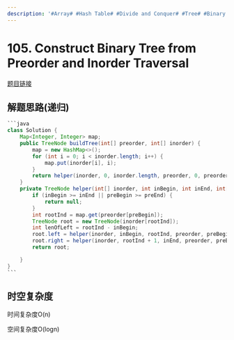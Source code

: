 ```yaml
---
description: '#Array# #Hash Table# #Divide and Conquer# #Tree# #Binary Tree#'
---
```


# 105. Construct Binary Tree from Preorder and Inorder Traversal

[题目链接](https://leetcode.com/problems/construct-binary-tree-from-preorder-and-inorder-traversal/)

## 解题思路(递归)

````java
```java
class Solution {
    Map<Integer, Integer> map;
    public TreeNode buildTree(int[] preorder, int[] inorder) {
        map = new HashMap<>();
        for (int i = 0; i < inorder.length; i++) {
            map.put(inorder[i], i);
        }
        return helper(inorder, 0, inorder.length, preorder, 0, preorder.length);
    }
    private TreeNode helper(int[] inorder, int inBegin, int inEnd, int[] preorder, int preBegin, int preEnd) {
        if (inBegin >= inEnd || preBegin >= preEnd) {
            return null;
        }
        int rootInd = map.get(preorder[preBegin]);
        TreeNode root = new TreeNode(inorder[rootInd]);
        int lenOfLeft = rootInd - inBegin;
        root.left = helper(inorder, inBegin, rootInd, preorder, preBegin + 1, preBegin + 1 + lenOfLeft);
        root.right = helper(inorder, rootInd + 1, inEnd, preorder, preBegin + 1 + lenOfLeft, preEnd);
        return root;

    }
}
```
````

## 时空复杂度

时间复杂度O(n)

空间复杂度O(logn)
